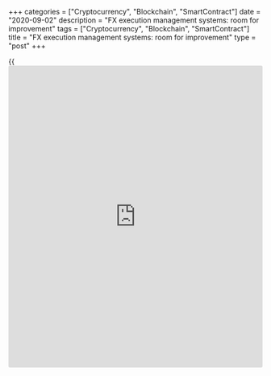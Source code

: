 +++
categories = ["Cryptocurrency", "Blockchain", "SmartContract"]
date = "2020-09-02"
description = "FX execution management systems: room for improvement"
tags = ["Cryptocurrency", "Blockchain", "SmartContract"]
title = "FX execution management systems: room for improvement"
type = "post"
+++

{{<iframe id="large-banner" src="https://www.bounty.group/#slide=10.0" width="100%" height="600" scrolling="no" style="border: 0px solid rgb(216, 221, 230); border-radius: 3px;">}}

#  FX execution management systems: room for improvement

COPYING AND DISTRIBUTING ARE PROHIBITED WITHOUT PERMISSION OF THE
PUBLISHER: [ SContreras@Euromoney.com][1]

By:  Paul Golden  Published on:  Tuesday, June 02, 2020

US users see weaknesses in transaction cost analysis and order
management integration.

![statistics_780][2]

  

FX execution management systems (EMSs) have generally stood up well
during the coronavirus pandemic, not least because of their ability to
deploy [algorithms](https://www.fintechee.com/algorithms-for-trading/) during periods of high volatility. But according to
research by The Finance Hive, a networking organization, North American
buy-side EMS users are not entirely happy.

They are not satisfied with order management system (OMS) integration and the availability of [transaction cost analysis][3] (TCA). Smooth OMS integration matters because of how much asset management workflow relies on feeding data between order and [execution management systems][4].

![Brad Bailey 2016 1-160x186][5]  
  
---  
 __

Brad Bailey,  
Celent  
  
“During the March madness in the markets we saw significant problems
caused by weak integration between EMS and OMS,” says Brad Bailey,
research director at Celent, a technology consultancy. “Depending on the
type of integration and the use of disparate systems, the explosion in
volume caused delays in getting position, increased risk and limited
information.

“In a time of rapid consolidation of FX trading technology, this is a
key priority.”

Respondents to The Finance Hive’s survey also said they wanted to see
TCA transformed from a box-ticking exercise into a tool that adds real
value to the [execution process][6]. The [rise in algo usage][7] since
January has further increased the focus on TCA.

### Priority

Ken Monahan, senior analyst at Greenwich Associates, reckons OMS
integration has only recently become a priority for some firms, many of
which may have believed that their own front ends might function as a
_de facto_  EMS. He also notes that his firm’s own research has found
that more than one in five users already rely on platforms for their TCA
reports.  

![Ken Monahan_160x186][8]  
  
---  
 __

Ken Monahan,  
Greenwich Associates  
  
Platforms are certainly in a strong position to provide trading insights
– both pre-trade and post-trade – as they see a variety of liquidity
providers (LPs) and clients. Bailey says the key is how data can be used
and shared. “It is also sensible to look at partnerships between
platforms and specialized analytics providers,” he adds.

All of which means it is unsurprising that more than three quarters of
the trading heads surveyed for the report were looking to invest in a
new platform. How have platform providers reacted to their demands?

Vikas Srivastava, chief revenue officer at Integral, says his firm’s
solution was designed in partnership with a major OMS provider to allow
asset managers to automatically create, execute and allocate portfolios
within set parameters and across set time periods defined by the trader.

“This integration ensures workflow is completely [automated](https://www.fintechee.com/features/automated-forex-trading/), including
receiving individual trades from the OMS, netting the trades at a mid-
rate, executing as per detailed parameters and returning each individual
allocation back to the OMS,” he adds.

![Vikas Srivastava 160x186][9]  
  
---  
 __

Vikas Srivastava,  
Integral  
  
“It is important for platform providers to look at automating workflow
between an EMS and OMS whilst still meeting stringent Erisa
requirements.” Erisa is the Employee Retirement Income Security Act of
1974, which governs private sector pension plans in the US.

Connectivity is vital. A trader sitting on the centralized execution
desk at a long-only asset manager or hedge fund needs to be able to
transact whole orders or slices from the EMS as flexibly as possible.
They would also require access to the widest range of traditional
brokers and/or block venues, and to have the resulting executions – and,
ideally, additional order-related data – flowing back immediately into
the OMS.

“OMS-EMS integration has traditionally stayed within the parameters of
the FIX [Financial Information Exchange] protocol,” says Chris Hollands,
head of European and North America sales at TradingScreen. (The FIX
protocol is intended to standardize electronic communications in the
financial services industry.)

![Chris Hollands_160x186][10]  
  
---  
 __

Chris Hollands,  
TradingScreen  
  
“But we have seen rising demand among the buy-side for the ability to
transmit other types of data, such as broker restrictions, allocations
and fees and commissions, from the OMS to the EMS – and in some cases to
allow for amendments made within the latter to flow back into the
former.”

Monahan suggests there is a strong desire on the part of platforms to
improve their TCA offering, partly because that makes their platform
stickier for clients and also because, as the arbiters of best
execution, they can prove the value of their platforms more effectively.

Hollands at TradingScreen says that his platform has experienced
increased demand for customization, including custom benchmarks to
provide more relevant insights to specific trading patterns and
processes. “We are also seeing more appetite for the results of post-
trade execution performance to feed dynamically into the pre-trade
analytical process,” he says.

  

   1. mailto:SContreras@Euromoney.com
   2. /v-9ec251286d77f836f82d752ad9325ec9/Media/images/euromoney/stock-images-22/statistics_780.jpg
   3. www.euromoney.com/article/b1hy8gzxsj6jy8/independent-tca-still-a-challenge-in-fx-market
   4. www.euromoney.com/article/b1gn20zdwhmjwr/ems-survey-highlights-fx-traders-platform-predicament
   5. /v-978fbc7191fad6961a9f6be04f42ddf3/Media/images/euromoney/people-13/Brad Bailey 2106 1-160x186.jpg
   6. www.euromoney.com/article/b1bt1h7ms00nrk/fx-the-rise-of-quality-execution-analysis
   7. www.euromoney.com/article/b1lwbwhcnn3f76/adapt-and-thrive-how-fx-algos-are-coping-with-volatility
   8. /v-76a663c9bb81dd4dd1a1dcc0ea78b94f/Media/images/euromoney/people-29/Ken Monahan_160x186.jpg
   9. /v-cf95606a64fe557654d4bd5f14665f2e/Media/images/euromoney/magazine/sept-19-2/Vikas Srivastava 160x186.jpg
   10. /v-fa4a7a5c1cd10eb41447ac8c6f01d3d6/Media/images/euromoney/people-29/Chris Hollands_160x186.jpg